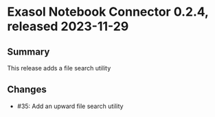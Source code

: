 # Exasol Notebook Connector 0.2.4, released 2023-11-29

## Summary

This release adds a file search utility

## Changes

* #35: Add an upward file search utility
